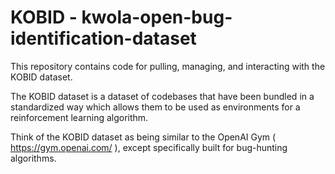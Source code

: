 # KOBID - kwola-open-bug-identification-dataset

This repository contains code for pulling, managing, and interacting with the KOBID dataset.

The KOBID dataset is a dataset of codebases that have been bundled in a standardized way
which allows them to be used as environments for a reinforcement learning algorithm.

Think of the KOBID dataset as being similar to the OpenAI Gym ( https://gym.openai.com/ ),
except specifically built for bug-hunting algorithms.



